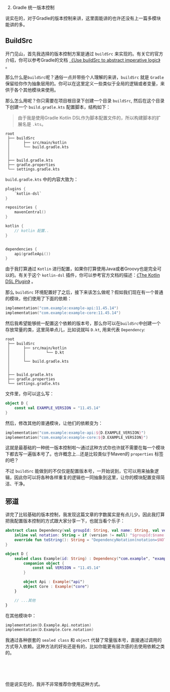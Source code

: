 2. Gradle 统一版本控制

说实在的，对于Gradle的版本控制来讲，这里面能讲的也许还没有上一篇多模块能讲的多。

## BuildSrc

开门见山，首先我选择的版本控制方案是通过 `buildSrc`
来实现的。有关它的官方介绍，你可以参考Gradle的文档 [《Use buildSrc to abstract imperative logic》](https://docs.gradle.org/current/userguide/organizing_gradle_projects.html#sec:build_sources)
。

那么什么是`buildSrc`呢？通俗一点并带些个人理解的来讲，`buildSrc` 就是 `Gradle` 保留给你作为抽象层用的。你可以在这里定义一些类似于全局的逻辑或者变量，来供于各个其他模块来使用。

那么怎么用呢？你只需要在项目根目录下创建一个目录 `buildSrc`, 然后在这个目录下创建一个 `build.gradle.kts` 配置脚本，结构如下：
> 由于我是使用Gradle Kotlin DSL作为脚本配置文件的，所以构建脚本的扩展名是 `.kts`。

```
root
 ├── buildSrc  
 │      ├── src/main/kotlin
 │      └── build.gradle.kts
 │
 │
 ├── build.gradle.kts
 ├── gradle.properties
 └── settings.gradle.kts
```

`build.gradle.kts` 中的内容大致为：

```kotlin
plugins {
    `kotlin-dsl`
}

repositories {
    mavenCentral()
}

kotlin {
    // kotlin 配置..
}


dependencies {
    api(gradleApi())
}
```

由于我打算通过 `Kotlin` 进行配置，如果你打算使用Java或者Groovy也是完全可以的。有关于这个 `kotlin-dsl`
插件，你可以参考官方文档的描述：[《The Kotlin DSL Plugin》](https://docs.gradle.org/current/userguide/kotlin_dsl.html#sec:kotlin-dsl_plugin)
。

那么 `buildSrc` 环境配置好了之后，接下来该怎么做呢？假如我们现在有一个普通的模块，他们使用了下面的依赖：

```kotlin
implementation("com.example:example-api:11.45.14")
implementation("com.example:example-core:11.45.14")
```

然后我希望能够统一配置这个依赖的版本号，那么你可以在`buildSrc`中创建一个存放常量的类，这里简单点儿，比如说就叫 `D.kt`, 用来代表 `Dependency`:

```
root
 ├── buildSrc  
 │      ├── src/main/kotlin
 │      │         └── D.kt
 │      │
 │      └── build.gradle.kts
 │  
 │  
 ├── build.gradle.kts
 ├── gradle.properties
 └── settings.gradle.kts
```

文件里，你可以这么写：

```kotlin
object D {
    const val EXAMPLE_VERSION = "11.45.14"
}
```

然后，修改其他的普通模块，让他们的依赖变为：

```kotlin
implementation("com.example:example-api:${D.EXAMPLE_VERSION}")
implementation("com.example:example-core:${D.EXAMPLE_VERSION}")
```

这就是最基础的一种统一版本控制啦～通过这种方式你也许就不需要在每一个模块下都去写一遍版本号了。也许概念上...还是比较类似于Maven的 `properties` 标签的吧？

不过 `buildSrc` 能做到的不仅仅是配置版本号，一开始说到，它可以用来抽象逻辑，因此你可以将各种各样重复的逻辑也一同抽象到这里，让你的模块配置变得简洁、干净。

## 邪道

讲完了比较基础的版本控制，我发现这篇文章的字数属实是有点儿少。因此我打算把我配置版本控制的方式跟大家分享一下，也就当看个乐子：

```kotlin
abstract class Dependency(val groupId: String, val name: String, val version: String? = null) {
    inline val notation: String = if (version != null) "$groupId:$name:$version" else "$groupId:$name"
    override fun toString(): String = "DependencyNotation(notation=$NOTATION)"
}

object D {
    sealed class Example(id: String) : Dependency("com.example", "example-$id", VERSION) {
        companion object {
            const val VERSION = "11.45.14"
        }

        object Api : Example("api")
        object Core : Example("core")
    }

    // ...其他
}
```

在其他模块中：

```kotlin
implementation(D.Example.Api.notation)
implementation(D.Example.Core.notation)
```

我通过各种嵌套的 `sealed class` 和 `object` 代替了常量版本号，直接通过调用的方式导入依赖。这种方法的好处还是有的，比如你能更有层次感的去使用依赖之类的。

<br>
<br>
<br>

但是说实在的，我并不非常推荐你使用这种方式。